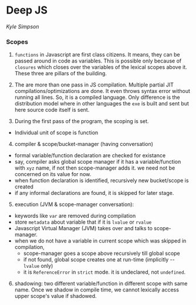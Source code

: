 # Deep JS
*Kyle Simpson*

### Scopes 
1. `functions` in Javascript are first class citizens. It means, they can be passed around in code as variables. This is possible only because of `closures` which closes over the variables of the lexical scopes above it. These three are pillars of the building.

2. The are more than one pass in JS compilation. Multiple partial JIT compilations/optimizations are done. It even throws syntax error without running all lines. So, it is a compiled language. Only difference is the distribution model where in other languages the `exe` is built and sent but here source code itself is sent.

3. During the first pass of the program, the scoping is set.
- Individual unit of scope is function

4. compiler & scope/bucket-manager (having conversation)
  - formal variable/function declaration are checked for existance
  - say, compiler asks global scope manager if it has a variable/function with `xyz` name, if not then scope-manager adds it. we need not be concerned on its value for now.
  - when function declaration is identified, recursively new bucket/scope is created
  - if any informal declarations are found, it is skipped for later stage.
  
5. execution (JVM & scope-manager conversation):
  - keywords like `var` are removed during compilation
  - store `metadata` about variable that if it is `lvalue` or `rvalue`
  - Javascript Virtual Manager (JVM) takes over and talks to scope-manager.
  - when we do not have a variable in current scope which was skipped in compilation,
    - scope-manager goes a scope above recursively till global scope
    - if not found, global scope creates one at run-time (implicitly -- `lvalue` only)
    - it is `ReferenceError` in `strict` mode. it is undeclared, not `undefined`.

6. shadowing: two different variable/function in different scope with same name. Once we shadow in compile time, we cannot lexically access upper scope's value if shadowed.
